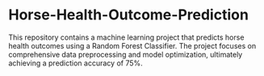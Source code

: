 # Horse-Health-Outcome-Prediction
This repository contains a machine learning project that predicts horse health outcomes using a Random Forest Classifier. The project focuses on comprehensive data preprocessing and model optimization, ultimately achieving a prediction accuracy of 75%.
